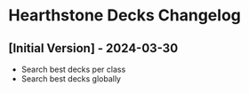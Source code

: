 # Hearthstone Decks Changelog

## [Initial Version] - 2024-03-30
* Search best decks per class
* Search best decks globally